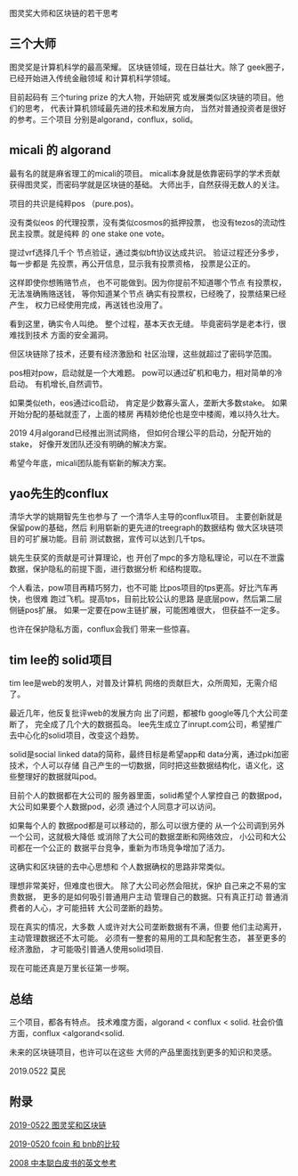 

图灵奖大师和区块链的若干思考


## 三个大师

图灵奖是计算机科学的最高荣耀。
区块链领域，现在日益壮大。除了
geek圈子，已经开始进入传统金融领域
和计算机科学领域。

目前起码有
三个turing prize 的大人物，开始研究
或发展类似区块链的项目。他们的思考，
代表计算机领域最先进的技术和发展方向，
当然对普通投资者是很好的参考。三个项目
分别是algorand，conflux，solid。


## micali 的 algorand

最有名的就是麻省理工的micali的项目。
micali本身就是依靠密码学的学术贡献
获得图灵奖，而密码学就是区块链的基础。
大师出手，自然获得无数人的关注。

项目的共识是纯粹pos （pure.pos)。

没有类似eos
的代理投票，没有类似cosmos的抵押投票，
也没有tezos的流动性民主投票。就是纯粹
的 one stake one vote。

提过vrf选择几千个
节点验证，通过类似bft协议达成共识。
验证过程还分多步，每一步都是
先投票，再公开信息，显示我有投票资格，
投票是公正的。

这样即使你想贿赂节点，
也不可能做到。因为你提前不知道哪个节点
有投票权，无法准确贿赂送钱，
等你知道某个节点
确实有投票权，已经晚了，投票结果已经产生，
权力已经使用完成，再送钱也没用了。

看到这里，确实令人叫绝。
整个过程，基本天衣无缝。
毕竟密码学是老本行，很难找到技术
方面的安全漏洞。

但区块链除了技术，还要有经济激励和
社区治理，这些就超过了密码学范围。

pos相对pow，启动就是一个大难题。
pow可以通过矿机和电力，相对简单的冷启动。
有机增长,自然调节。

如果类似eth，eos通过ico启动，
肯定是少数寡头富人，垄断大多数stake。
如果开始分配的基础就歪了，上面的楼房
再精妙绝伦也是空中楼阁，难以持久壮大。

2019 4月algorand已经推出测试网络，
但如何合理公平的启动，分配开始的stake，
好像开发团队还没有明确的解决方案。

希望今年底，micali团队能有崭新的解决方案。

## yao先生的conflux

清华大学的姚期智先生也参与了
一个清华人主导的conflux项目。
主要创新就是保留pow的基础，然后
利用崭新的更先进的treegraph的数据结构
做大区块链项目的可扩展功能。目前
测试数据，宣传可以达到几千tps。

姚先生获奖的贡献是可计算理论，也
开创了mpc的多方隐私理论，可以在不泄露
数据，保护隐私的前提下面，进行数据分析
和结构提取。

个人看法，pow项目再精巧努力，也不可能
比pos项目的tps更高。好比汽车再快，也很难
跑过飞机。提高tps，目前比较公认的思路
是底层pow，然后第二层侧链pos扩展。
如果一定要在pow主链扩展，可能困难很大，
但获益不一定多。

也许在保护隐私方面，conflux会我们
带来一些惊喜。

## tim lee的 solid项目

tim lee是web的发明人，对普及计算机
网络的贡献巨大，众所周知，无需介绍了。

最近几年，他反复批评web的发展方向
出了问题，都被fb google等几个大公司垄断了，
完全成了几个大的数据孤岛。
lee先生成立了inrupt.com公司，希望推广
去中心化的solid项目，改变这个趋势。

solid是social 
linked data的简称，最终目标是希望app和
data分离，通过pki加密技术，个人可以存储
自己产生的一切数据，同时把这些数据结构化，语义化，这些整理好的数据就叫pod。

目前个人的数据都在大公司的
服务器里面，solid希望个人掌控自己
的数据pod，大公司如果要个人数据pod，必须
通过个人同意才可以访问。

如果每个人的
数据pod都是可以移动的，那么可以很方便的
从一个公司调到另外一个公司，这就极大降低
或消除了大公司的数据垄断和网络效应，
小公司和大公司都在一个公正的
数据平台竞争，重新为市场竞争增加了活力。

这确实和区块链的去中心思想和
个人数据确权的思路非常类似。


理想非常美好，但难度也很大。
除了大公司必然会阻扰，保护
自己来之不易的宝贵数据，
更多的是如何吸引普通用户主动
管理自己的数据。只有真正打动
普通消费者的人心，才可能扭转
大公司垄断的趋势。

现在真实的情况，大多数
人或许对大公司垄断数据有不满，但要
他们主动离开，主动管理数据还不太可能。
必须有一整套的易用的工具和配套生态，
甚至更多的经济激励，
才可能吸引普通人使用solid项目. 

现在可能还真是万里长征第一步啊。

## 总结

三个项目，都各有特点。
技术难度方面，algorand < conflux < solid.
社会价值方面，conflux <algorand<solid.

未来的区块链项目，也许可以在这些
大师的产品里面找到更多的知识和灵感。


2019.0522
莫民


## 附录

[2019-0522 图灵奖和区块链  ](https://github.com/sgs2018/wikilib/blob/master/ta/turing.md)

[2019-0520 fcoin 和 bnb的比较 ](https://github.com/sgs2018/wikilib/blob/master/ta/fcoin.md)


[2008 中本聪白皮书的英文参考 ](https://github.com/sgs2018/wikilib/blob/master/ta/btc.txt)




